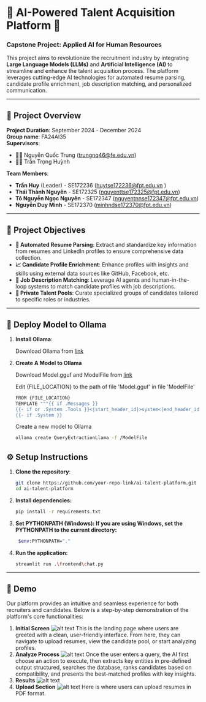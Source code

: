 # 🌟 AI-Powered Talent Acquisition Platform 🚀

### **Capstone Project: Applied AI for Human Resources**

This project aims to revolutionize the recruitment industry by integrating **Large Language Models (LLMs)** and **Artificial Intelligence (AI)** to streamline and enhance the talent acquisition process. The platform leverages cutting-edge AI technologies for automated resume parsing, candidate profile enrichment, job description matching, and personalized communication.

---

## 📅 Project Overview

**Project Duration**: September 2024 - December 2024  
**Group name**: FA24AI35  
**Supervisors**:
- 🧑‍🏫 Nguyễn Quốc Trung (trungnq46@fe.edu.vn)
- 🧑‍🏫 Trần Trọng Huỳnh

**Team Members**:
- **Trần Huy** (Leader) - SE172236 (huytse172236@fpt.edu.vn )
- **Thái Thành Nguyên** - SE172325 (nguyenttse172325@fpt.edu.vn)
- **Tô Nguyễn Ngọc Nguyên** - SE172347 (nguyentnnse172347@fpt.edu.vn)
- **Nguyễn Duy Minh** - SE172370 (minhndse172370@fpt.edu.vn)

---

## 🎯 Project Objectives

- **🔄 Automated Resume Parsing**: Extract and standardize key information from resumes and LinkedIn profiles to ensure comprehensive data collection.
- **📈 Candidate Profile Enrichment**: Enhance profiles with insights and skills using external data sources like GitHub, Facebook, etc.
- **📑 Job Description Matching**: Leverage AI agents and human-in-the-loop systems to match candidate profiles with job descriptions.
- **🎯 Private Talent Pools**: Curate specialized groups of candidates tailored to specific roles or industries.

---

## 🚀 Deploy Model to Ollama

1. **Install Ollama**:

   Download Ollama from [link](https://ollama.com/)

2. **Create A Model to Ollama**

   Download Model.gguf and ModelFile from [link](https://huggingface.co/Alan1028/QueryExtractionLlama3.1-8B/tree/main)

   Edit {FILE_LOCATION} to the path of file 'Model.gguf' in file 'ModelFile'

   ```bash
   FROM {FILE_LOCATION}
   TEMPLATE """{{ if .Messages }}
   {{- if or .System .Tools }}<|start_header_id|>system<|end_header_id|>
   {{- if .System }}
   ```

   Create a new model to Ollama

   ```bash
   ollama create QueryExtractionLlama -f /ModelFile
   ```

## ⚙️ Setup Instructions

1. **Clone the repository**:
   ```bash
   git clone https://github.com/your-repo-link/ai-talent-platform.git
   cd ai-talent-platform
2. **Install dependencies:**
   ```bash
   pip install -r requirements.txt
3. **Set PYTHONPATH (Windows): If you are using Windows, set the PYTHONPATH to the current directory:**
   ```bash
    $env:PYTHONPATH="."
4. **Run the application:**
   ```bash
   streamlit run .\frontend\chat.py
---
## 🎥 Demo
Our platform provides an intuitive and seamless experience for both recruiters and candidates. Below is a step-by-step demonstration of the platform's core functionalities:
1. **Initial Screen**
![alt text](images/start_demo.png)
This is the landing page where users are greeted with a clean, user-friendly interface. From here, they can navigate to upload resumes, view the candidate pool, or start analyzing profiles.
2. **Analyze Process**
![alt text](images/event_demo.png)
Once the user enters a query, the AI first choose an action to execute, then extracts key entities in pre-defined output structured, searches the database, ranks candidates based on compatibility, and presents the best-matched profiles with key insights.
3. **Results**
![alt text](images/result_demo.png)
4. **Upload Section**
![alt text](images/upload_demo.png)
Here is where users can upload resumes in PDF format.